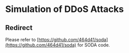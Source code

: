 # Simulation of DDoS Attacks
## Redirect
Please refer to [https://github.com/464d41/soda](https://github.com/464d41/soda) for SODA code.

